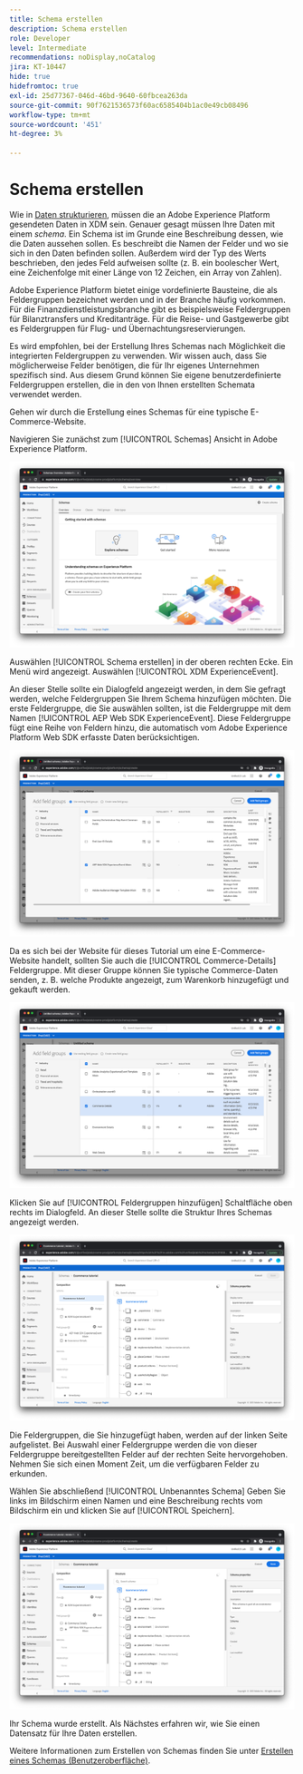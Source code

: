 ```yaml
---
title: Schema erstellen
description: Schema erstellen
role: Developer
level: Intermediate
recommendations: noDisplay,noCatalog
jira: KT-10447
hide: true
hidefromtoc: true
exl-id: 25d77367-046d-46bd-9640-60fbcea263da
source-git-commit: 90f7621536573f60ac6585404b1ac0e49cb08496
workflow-type: tm+mt
source-wordcount: '451'
ht-degree: 3%

---
```


# Schema erstellen

Wie in [Daten strukturieren](../structuring-your-data.md), müssen die an Adobe Experience Platform gesendeten Daten in XDM sein. Genauer gesagt müssen Ihre Daten mit einem _schema_. Ein Schema ist im Grunde eine Beschreibung dessen, wie die Daten aussehen sollen. Es beschreibt die Namen der Felder und wo sie sich in den Daten befinden sollen. Außerdem wird der Typ des Werts beschrieben, den jedes Feld aufweisen sollte (z. B. ein boolescher Wert, eine Zeichenfolge mit einer Länge von 12 Zeichen, ein Array von Zahlen).

Adobe Experience Platform bietet einige vordefinierte Bausteine, die als Feldergruppen bezeichnet werden und in der Branche häufig vorkommen. Für die Finanzdienstleistungsbranche gibt es beispielsweise Feldergruppen für Bilanztransfers und Kreditanträge. Für die Reise- und Gastgewerbe gibt es Feldergruppen für Flug- und Übernachtungsreservierungen.

Es wird empfohlen, bei der Erstellung Ihres Schemas nach Möglichkeit die integrierten Feldergruppen zu verwenden. Wir wissen auch, dass Sie möglicherweise Felder benötigen, die für Ihr eigenes Unternehmen spezifisch sind. Aus diesem Grund können Sie eigene benutzerdefinierte Feldergruppen erstellen, die in den von Ihnen erstellten Schemata verwendet werden.

Gehen wir durch die Erstellung eines Schemas für eine typische E-Commerce-Website.

Navigieren Sie zunächst zum [!UICONTROL Schemas] Ansicht in Adobe Experience Platform.

![Schemaansicht](../../../assets/implementation-strategy/schemas-view.png)

Auswählen [!UICONTROL Schema erstellen] in der oberen rechten Ecke. Ein Menü wird angezeigt. Auswählen [!UICONTROL XDM ExperienceEvent].

An dieser Stelle sollte ein Dialogfeld angezeigt werden, in dem Sie gefragt werden, welche Feldergruppen Sie Ihrem Schema hinzufügen möchten. Die erste Feldergruppe, die Sie auswählen sollten, ist die Feldergruppe mit dem Namen [!UICONTROL AEP Web SDK ExperienceEvent]. Diese Feldergruppe fügt eine Reihe von Feldern hinzu, die automatisch vom Adobe Experience Platform Web SDK erfasste Daten berücksichtigen.

![AEP Web SDK-Mixin](../../../assets/implementation-strategy/aep-web-sdk-mixin.png)

Da es sich bei der Website für dieses Tutorial um eine E-Commerce-Website handelt, sollten Sie auch die [!UICONTROL Commerce-Details] Feldergruppe. Mit dieser Gruppe können Sie typische Commerce-Daten senden, z. B. welche Produkte angezeigt, zum Warenkorb hinzugefügt und gekauft werden.

![Commerce-Details-Mixin](../../../assets/implementation-strategy/commerce-details-mixin.png)

Klicken Sie auf [!UICONTROL Feldergruppen hinzufügen] Schaltfläche oben rechts im Dialogfeld. An dieser Stelle sollte die Struktur Ihres Schemas angezeigt werden.

![Schema mit Mixins](../../../assets/implementation-strategy/schema-with-mixins.png)

Die Feldergruppen, die Sie hinzugefügt haben, werden auf der linken Seite aufgelistet. Bei Auswahl einer Feldergruppe werden die von dieser Feldergruppe bereitgestellten Felder auf der rechten Seite hervorgehoben. Nehmen Sie sich einen Moment Zeit, um die verfügbaren Felder zu erkunden.

Wählen Sie abschließend [!UICONTROL Unbenanntes Schema] Geben Sie links im Bildschirm einen Namen und eine Beschreibung rechts vom Bildschirm ein und klicken Sie auf [!UICONTROL Speichern].

![Schema mit Name und Beschreibung](../../../assets/implementation-strategy/schema-name-description.png)

Ihr Schema wurde erstellt. Als Nächstes erfahren wir, wie Sie einen Datensatz für Ihre Daten erstellen.

Weitere Informationen zum Erstellen von Schemas finden Sie unter [Erstellen eines Schemas (Benutzeroberfläche)](https://experienceleague.adobe.com/docs/experience-platform/xdm/tutorials/create-schema-ui.html?lang=de).
